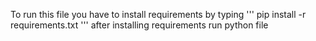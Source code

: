 To run this file you have to install requirements by typing 
'''
  pip install -r requirements.txt
'''
after installing requirements run python file
